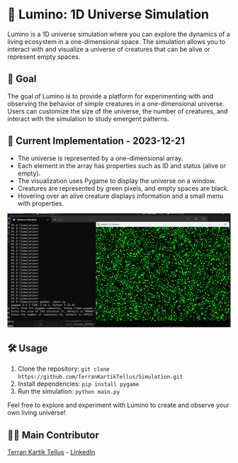 # 🌌 Lumino: 1D Universe Simulation

Lumino is a 1D universe simulation where you can explore the dynamics of a living ecosystem in a one-dimensional space. The simulation allows you to interact with and visualize a universe of creatures that can be alive or represent empty spaces.

## 🚀 Goal

The goal of Lumino is to provide a platform for experimenting with and observing the behavior of simple creatures in a one-dimensional universe. Users can customize the size of the universe, the number of creatures, and interact with the simulation to study emergent patterns.

## 🌟 Current Implementation - 2023-12-21

- The universe is represented by a one-dimensional array.
- Each element in the array has properties such as ID and status (alive or empty).
- The visualization uses Pygame to display the universe on a window.
- Creatures are represented by green pixels, and empty spaces are black.
- Hovering over an alive creature displays information and a small menu with properties.

![Lumino Simulation](https://github.com/TerranKartikTellus/Simulation/blob/main/assets/view_sim/2023-12-21%20175522.png)

## 🛠️ Usage

1. Clone the repository: `git clone https://github.com/TerranKartikTellus/Simulation.git`
2. Install dependencies: `pip install pygame`
3. Run the simulation: `python main.py`

Feel free to explore and experiment with Lumino to create and observe your own living universe!

## 👨‍💻 Main Contributor

[Terran Kartik Tellus](https://github.com/TerranKartikTellus) - [LinkedIn](https://www.linkedin.com/in/terrankartiktellus/)

